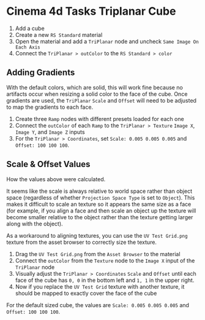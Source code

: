 # Cinema 4d Tasks Triplanar Cube

1. Add a cube
2. Create a new `RS Standard` material
3. Open the material and add a `TriPlanar` node and uncheck `Same Image On Each Axis`
4. Connect the `TriPlanar > outColor` to the `RS Standard > color`

## Adding Gradients

With the default colors, which are solid, this will work fine because no artifacts occur when resizing a solid color to the face of the cube. Once gradients are used, the `TriPlanar` `Scale` and `Offset` will need to be adjusted to map the gradients to each face.

1. Create three `Ramp` nodes with different presets loaded for each one
2. Connect the `outColor` of each `Ramp` to the `TriPlanar > Texture` `Image X`, `Image Y`, and `Image Z` inputs
3. For the `TriPlanar > Coordinates`, set `Scale: 0.005 0.005 0.005` and `Offset: 100 100 100`.

## Scale & Offset Values

How the values above were calculated.

It seems like the scale is always relative to world space rather than object space (regardless of whether `Projection Space Type` is set to `Object`). This makes it difficult to scale an texture so it appears the same size as a face (for example, if you align a face and then scale an object up the texture will become smaller relative to the object rather than the texture getting larger along with the object).

As a workaround to aligning textures, you can use the `UV Test Grid.png` texture from the asset browser to correctly size the texture.

1. Drag the `UV Test Grid.png` from the `Asset Browser` to the material
2. Connect the `outColor` from the `Texture` node to the `Image X` input of the `TriPlanar` node
3. Visually adjust the `TriPlanar > Coordinates` `Scale` and `Offset` until each face of the cube has `0, 0` in the bottom left and `1, 1` in the upper right.
4. Now if you replace the `UV Test Grid` texture with another texture, it should be mapped to exactly cover the face of the cube

For the default sized cube, the values are `Scale: 0.005 0.005 0.005` and `Offset: 100 100 100`.
